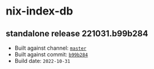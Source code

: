 # nix-index-db
## standalone release 221031.b99b284
- Built against channel: [`master`](https://github.com/nixos/nixpkgs/tree/master)
- Built against commit: [`b99b284`](https://github.com/NixOS/nixpkgs/commit/b99b28431cf447396d601f4d45de221d1b52578e)
- Build date: `2022-10-31`
